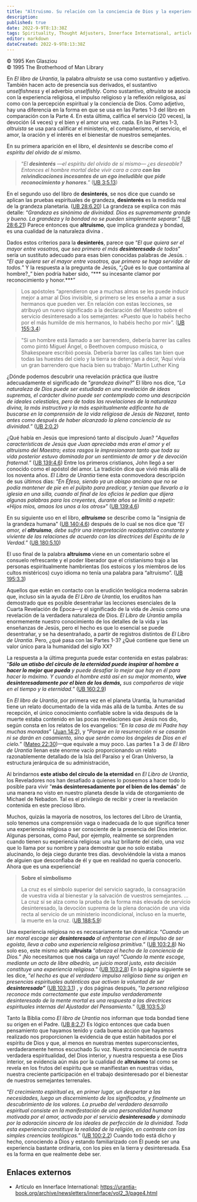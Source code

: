 ```yaml
---
title: "Altruismo. Su relación con la conciencia de Dios y la experiencia religiosa"
description: 
published: true
date: 2022-9-9T8:13:38Z
tags: Spirituality, Thought Adjusters, Innerface International, article
editor: markdown
dateCreated: 2022-9-9T8:13:38Z
---
```


<p class="v-card v-sheet theme--light grey lighten-3 px-2">© 1995 Ken Glasziou<br>© 1995 The Brotherhood of Man Library</p>

En _El libro de Urantia_, la palabra _altruista_ se usa como sustantivo y adjetivo. También hacen acto de presencia sus derivados, el sustantivo _unselfishness_ y el adverbio _unselfishly_. Como sustantivo, _altruista_ se asocia con la experiencia religiosa, el impulso religioso y la reflexión religiosa, así como con la percepción espiritual y la conciencia de Dios. Como adjetivo, hay una diferencia en la forma en que se usa en las Partes 1-3 del libro en comparación con la Parte 4. En esta última, califica el servicio (20 veces), la devoción (4 veces) y el bien y el amor una vez. cada. En las Partes 1-3, _altruista_ se usa para calificar el ministerio, el compañerismo, el servicio, el amor, la oración y el interés en el bienestar de nuestros semejantes.

En su primera aparición en el libro, el _desinterés_ se describe como _el espíritu del olvido de sí mismo_.

> “_El ***desinterés*** —el espíritu del olvido de sí mismo— ¿es deseable? Entonces el hombre mortal debe vivir cara a cara ***con las reivindicaciones incesantes de un ego ineludible que pide reconocimiento y honores***._” ([UB 3:5.13](/en/The_Urantia_Book/3#p5_13))

En el segundo uso del libro de **desinterés**, se nos dice que cuando se aplican las pruebas espirituales de grandeza, **desinterés** es la medida real de la grandeza planetaria. ([UB 28:6.20](/en/The_Urantia_Book/28#p6_20)) La grandeza se explica con más detalle: “_Grandeza es sinónimo de divinidad. Dios es supremamente grande y bueno. La grandeza y la bondad no se pueden simplemente separar._” ([UB 28:6.21](/en/The_Urantia_Book/28#p6_21)) Parece entonces que **altruismo**, que implica grandeza y bondad, es una cualidad de la naturaleza divina .

Dados estos criterios para la **desinterés**, parece que “_El que quiera ser el mayor entre vosotros, que sea primero el más ***desinteresado*** de todos_” sería un sustituto adecuado para esas bien conocidas palabras de Jesús. : “_El que quiera ser el mayor entre vosotros, que primero se haga servidor de todos._” Y la respuesta a la pregunta de Jesús, “¿Qué es lo que contamina al hombre?_” bien podría haber sido, “*** su incesante clamor por reconocimiento y honor.***”

> Los apóstoles “aprendieron que a muchas almas se les puede inducir mejor a amar al Dios invisible, si primero se les enseña a amar a sus hermanos que pueden ver. En relación con estas lecciones, se atribuyó un nuevo significado a la declaración del Maestro sobre el servicio desinteresado a los semejantes: «Puesto que lo habéis hecho por el más humilde de mis hermanos, lo habéis hecho por mí»”. ([UB 155:3.4](/es/El_Libro_de_Urantia/155#p3_4))

> "Si un hombre está llamado a ser barrendero, debería barrer las calles como pintó Miguel Ángel, o Beethoven compuso música, o Shakespeare escribió poesía. Debería barrer las calles tan bien que todas las huestes del cielo y la tierra se detengan a decir, ‘Aquí vivía un gran barrendero que hacía bien su trabajo.’
>    Martin Luther King

¿Dónde podemos descubrir una revelación práctica que ilustre adecuadamente el significado de “_grandeza divina?_” El libro nos dice, “_La naturaleza de Dios puede ser estudiada en una revelación de ideas supremas, el carácter divino puede ser contemplado como una descripción de ideales celestiales, pero de todas las revelaciones de la naturaleza divina, la más instructiva y la más espiritualmente edificante ha de buscarse en la comprensión de la vida religiosa de Jesús de Nazaret, tanto antes como después de haber alcanzado la plena conciencia de su divinidad._” ([UB 2:0.2](/es/El_libro_de_Urantia/2#p0_2))

¿Qué había en Jesús que impresionó tanto al discípulo Juan? “_Aquellas características de Jesús que Juan apreciaba más eran el amor y el altruismo del Maestro; estos rasgos le impresionaron tanto que toda su vida posterior estuvo dominada por un sentimiento de amor y de devoción fraternal._” ([UB 139:4.6](/en/The_Urantia_Book/139#p4_6)) Entre los primeros cristianos, John llegó a ser conocido como el apóstol del amor. La tradición dice que vivió más allá de los noventa años. _El Libro de Urantia_ tiene esta conmovedora descripción de sus últimos días: “_En Éfeso, siendo ya un obispo anciano que no se podía mantener de pie en el púlpito para predicar, y tenían que llevarlo a la iglesia en una silla, cuando al final de los oficios le pedían que dijera algunas palabras para los creyentes, durante años se limitó a repetir: «Hijos míos, amaos los unos a los otros»_” ([UB 139:4.6](/en/The_Urantia_Book/139#p4_6))

En su siguiente uso en el libro, ***altruismo*** se describe como la "insignia de la grandeza humana" ([UB 140:4.6](/en/The_Urantia_Book/140#p4_6)) después de lo cual se nos dice que “_El amor, el ***altruismo***, debe sufrir una interpretación readaptativa constante y viviente de las relaciones de acuerdo con las directrices del Espíritu de la Verdad._” ([UB 180:5.10](/en/The_Urantia_Book/180#p5_10))

El uso final de la palabra **altruismo** viene en un comentario sobre el consuelo refrescante y el poder liberador que el cristianismo trajo a las personas espiritualmente hambrientas (los estoicos y los miembros de los cultos mistéricos) cuyo idioma no tenía una palabra para “altruismo”. ([UB 195:3.3](/es/El_Libro_de_Urantia/195#p3_3))

Aquellos que están en contacto con la erudición teológica moderna sabrán que, incluso sin la ayuda de _El Libro de Urantia_, los eruditos han demostrado que es posible desentrañar las lecciones esenciales de la Cuarta Revelación de Época—y el significado de la vida de Jesús como una revelación de la verdadera naturaleza de Dios. _El Libro de Urantia_ amplía enormemente nuestro conocimiento de los detalles de la vida y las enseñanzas de Jesús, pero el hecho es que lo esencial se puede desentrañar, y se ha desentrañado, a partir de registros distintos de _El Libro de Urantia_. Pero, ¿qué pasa con las Partes 1-3? ¿Qué contiene que tiene un valor único para la humanidad del siglo XX?

La respuesta a la última pregunta puede estar contenida en estas palabras: “***Sólo un atisbo del círculo de la eternidad puede inspirar al hombre a hacer lo mejor que pueda*** _y puede desafiar lo mejor que hay en él para hacer lo máximo. Y cuando el hombre está así en su mejor momento,_ ***vive desinteresadamente por el bien de los demás,*** _sus compañeros de viaje en el tiempo y la eternidad._” ([UB 160:2.9](/en/The_Urantia_Book/160#p2_9))

En _El libro de Urantia_, por primera vez en el planeta Urantia, la humanidad tiene un relato documentado de la vida más allá de la tumba. Antes de su recepción, el único conocimiento confiable sobre la vida después de la muerte estaba contenido en las pocas revelaciones que Jesús nos dio, según consta en los relatos de los evangelios: “_En la casa de mi Padre hay muchas moradas_” ([Juan 14:2](/es/Bible/John/14#v2)), y “_Porque en la resurrección ni se casarán ni se darán en casamiento, sino que serán como los ángeles de Dios en el cielo._” ([Mateo 22:30](/es/Bible/Matthew/22#v30))—que equivale a muy poco. Las partes 1 a 3 de _El libro de Urantia_ llenan este enorme vacío proporcionando un relato razonablemente detallado de la Isla del Paraíso y el Gran Universo, la estructura jerárquica de su administración,

Al brindarnos **este atisbo del círculo de la eternidad** en _El Libro de Urantia_, los Reveladores nos han desafiado a quienes lo poseemos a hacer todo lo posible para vivir "**más desinteresadamente por el bien de los demás**" de una manera no visto en nuestro planeta desde la vida de otorgamiento de Michael de Nebadon. Tal es el privilegio de recibir y creer la revelación contenida en este precioso libro.

Muchos, quizás la mayoría de nosotros, los lectores del Libro de Urantia, solo tenemos una comprensión vaga o inadecuada de lo que significa tener una experiencia religiosa o ser consciente de la presencia del Dios interior. Algunas personas, como Paul, por ejemplo, realmente se sorprenden cuando tienen su experiencia religiosa: una luz brillante del cielo, una voz que lo llama por su nombre y para demostrar que no solo estaba alucinando, lo deja ciego durante tres días. devolviéndole la vista a manos de alguien que desconfiaba de él y que en realidad no quería conocerlo. Ahora que es una experiencia!

> **Sobre el simbolismo**
>
> La cruz es el símbolo superior del servicio sagrado, la consagración de vuestra vida al bienestar y la salvación de vuestros semejantes. ... La cruz sí se alza como la prueba de la forma más elevada de servicio desinteresado, la devoción suprema de la plena donación de una vida recta al servicio de un ministerio incondicional, incluso en la muerte, la muerte en la cruz. ([UB 188:5.9](/es/El_Libro_de_Urantia/188#p5_9))

Una experiencia religiosa no es necesariamente tan dramática: “_Cuando un ser moral escoge ser ***desinteresado*** al enfrentarse con el impulso de ser egoísta, lleva a cabo una experiencia religiosa primitiva._” ([UB 103:2.8](/es/The_Urantia_Book/103#p2_8)) No solo eso, este mismo acto **altruista** “_abraza el hecho de la conciencia de Dios._” ¡No necesitamos que nos caiga un rayo! “_Cuando la mente escoge, mediante un acto de libre albedrío, un juicio moral justo, esta decisión constituye una experiencia religiosa._” ([UB 103:2.8](/en/The_Urantia_Book/103#p2_8)) En la página siguiente se les dice, “_el hecho es que el verdadero impulso religioso tiene su origen en presencias espirituales auténticas que activan la voluntad de ser_ ***desinteresado”*** ([UB 103:3.1](/en/The_Urantia_Book/103#p3_1)) , y dos páginas después, “_la persona religiosa reconoce más correctamente que este impulso verdaderamente desinteresado de la mente mortal es una respuesta a las directrices espirituales internas del Ajustador del Pensamiento._”  ([UB 103:5.3](/en/The_Urantia_Book/103#p5_3))

Tanto la Biblia como _El libro de Urantia_ nos informan que toda bondad tiene su origen en el Padre. ([UB 8:2.7](/en/The_Urantia_Book/8#p2_7)) Es lógico entonces que cada buen pensamiento que hayamos tenido y cada buena acción que hayamos realizado nos proporcionen la evidencia de que están habitados por el espíritu de Dios y que, al menos en nuestras mentes superconscientes, verdaderamente hemos escuchado Su voz. Nuestra conciencia de nuestra verdadera espiritualidad, del Dios interior, y nuestra respuesta a ese Dios interior, se evidencia aún más por la cualidad de **altruismo** tal como se revela en los frutos del espíritu que se manifiestan en nuestras vidas, nuestra creciente participación en el trabajo desinteresado por el bienestar de nuestros semejantes terrenales.

“_El crecimiento espiritual es, en primer lugar, un despertar a las necesidades, luego un discernimiento de los significados, y finalmente un descubrimiento de los valores. La prueba del verdadero desarrollo espiritual consiste en la manifestación de una personalidad humana motivada por el amor, activada por el servicio ***desinteresado*** y dominada por la adoración sincera de los ideales de perfección de la divinidad. Toda esta experiencia constituye la realidad de la religión, en contraste con las simples creencias teológicas._” ([UB 100:2.2](/en/The_Urantia_Book/100#p2_2)) Cuando todo está dicho y hecho, conociendo a Dios y estando familiarizado con Él puede ser una experiencia bastante ordinaria, con los pies en la tierra y desinteresada. Esa es la forma en que realmente debe ser.

## Enlaces externos

- Artículo en Innerface International: https://urantia-book.org/archive/newsletters/innerface/vol2_3/page4.html


